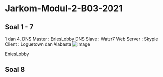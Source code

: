 # Jarkom-Modul-2-B03-2021

## Soal 1 - 7

1 dan 4.
DNS Master : EniesLobby
DNS Slave : Water7
Web Server : Skypie
Client : Loguetown dan Alabasta
![image](https://user-images.githubusercontent.com/73766205/138793004-d861d30f-7c81-4be9-9225-b33fd2743879.png)

EniesLobby

## Soal 8
